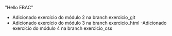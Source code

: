 "Hello EBAC" 

- Adicionado exercício do módulo 2 na branch exercicio_git
- Adicionado exercício do módulo 3 na branch exercicio_html
-Adicionado exercício do módulo 4 na branch exercicio_css

